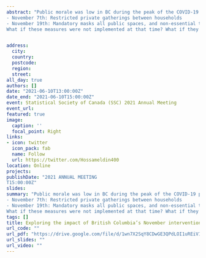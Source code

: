 ```yaml
---
abstract: "Public morale was low in BC during the peak of the COVID-19 pandemic in November 2020, as a second wave of infections was imminent Two substantial social distancing interventions were implemented within two weeks of each other to curve rising numbers of COVID-19 prior to the holidays:
- November 7th: Restricted private gatherings between households
- November 19th: Mandatory masks all public spaces, and non-essential travel was heavily discouraged
What if these measures were not implemented at that time? What if they had been implemented sooner? How would daily case numbers have be impacted in these scenarios?  We explored these possibilities using a compartmental SEIR model in R, focusing on October 1st to December 15th"


address:
  city: 
  country: 
  postcode: 
  region: 
  street: 
all_day: true
authors: []
date: "2021-06-10T13:00:00Z"
date_end: "2021-06-10T15:00:00Z"
event: Statistical Society of Canada (SSC) 2021 Annual Meeting
event_url: 
featured: true
image:
  caption: ''
  focal_point: Right
links:
- icon: twitter
  icon_pack: fab
  name: Follow
  url: https://twitter.com/Hossameldin400
location: Online
projects:
publishDate: "2021 ANNUAL MEETING
T15:00:00Z"
slides: 
summary: "Public morale was low in BC during the peak of the COVID-19 pandemic in November 2020, as a second wave of infections was imminent Two substantial social distancing interventions were implemented within two weeks of each other to curve rising numbers of COVID-19 prior to the holidays:
- November 7th: Restricted private gatherings between households
- November 19th: Mandatory masks all public spaces, and non-essential travel was heavily discouraged
What if these measures were not implemented at that time? What if they had been implemented sooner? How would daily case numbers have be impacted in these scenarios?  We explored these possibilities using a compartmental SEIR model in R, focusing on October 1st to December 15th"
tags: []
title: Exploring the impact of British Columbia’s November interventions on the spread of COVID-19
url_code: ""
url_pdf: "https://drive.google.com/file/d/1wn7X2SqY8CDwGE3QPdLOI1uREiV1Ce_O/view?usp=sharing"
url_slides: ""
url_video: ""
---
```




